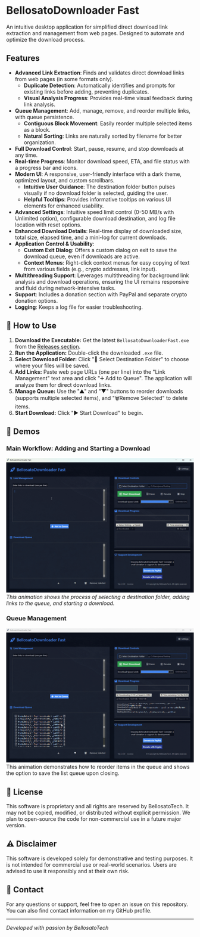 # BellosatoDownloader Fast

An intuitive desktop application for simplified direct download link extraction and management from web pages. Designed to automate and optimize the download process.

## Features

- **Advanced Link Extraction**: Finds and validates direct download links from web pages (in some formats only).
    - **Duplicate Detection**: Automatically identifies and prompts for existing links before adding, preventing duplicates.
    - **Visual Analysis Progress**: Provides real-time visual feedback during link analysis.
- **Queue Management**: Add, manage, remove, and reorder multiple links, with queue persistence.
    - **Contiguous Block Movement**: Easily reorder multiple selected items as a block.
    - **Natural Sorting**: Links are naturally sorted by filename for better organization.
- **Full Download Control**: Start, pause, resume, and stop downloads at any time.
- **Real-time Progress**: Monitor download speed, ETA, and file status with a progress bar and icons.
- **Modern UI**: A responsive, user-friendly interface with a dark theme, optimized layout, and custom scrollbars.
    - **Intuitive User Guidance**: The destination folder button pulses visually if no download folder is selected, guiding the user.
    - **Helpful Tooltips**: Provides informative tooltips on various UI elements for enhanced usability.
- **Advanced Settings**: Intuitive speed limit control (0-50 MB/s with Unlimited option), configurable download destination, and log file location with reset options.
- **Enhanced Download Details**: Real-time display of downloaded size, total size, elapsed time, and a mini-log for current downloads.
- **Application Control & Usability**:
    - **Custom Exit Dialog**: Offers a custom dialog on exit to save the download queue, even if downloads are active.
    - **Context Menus**: Right-click context menus for easy copying of text from various fields (e.g., crypto addresses, link input).
- **Multithreading Support**: Leverages multithreading for background link analysis and download operations, ensuring the UI remains responsive and fluid during network-intensive tasks.
- **Support**: Includes a donation section with PayPal and separate crypto donation options.
- **Logging**: Keeps a log file for easier troubleshooting.

## 🚀 How to Use

1.  **Download the Executable:** Get the latest `BellosatoDownloaderFast.exe` from the [Releases section](https://github.com/BellosatoTech/BellosatoDownloaderFast-Releases/releases/latest).
2.  **Run the Application:** Double-click the downloaded `.exe` file.
3.  **Select Download Folder:** Click "📁 Select Destination Folder" to choose where your files will be saved.
4.  **Add Links:** Paste web page URLs (one per line) into the "Link Management" text area and click "➕ Add to Queue". The application will analyze them for direct download links.
5.  **Manage Queue:** Use the "▲" and "▼" buttons to reorder downloads (supports multiple selected items), and "🗑️Remove Selected" to delete items.
6.  **Start Download:** Click "▶️ Start Download" to begin.

## 📸 Demos

### Main Workflow: Adding and Starting a Download

![Demonstration of the main workflow](assets/BellosatoAnim.gif)
*This animation shows the process of selecting a destination folder, adding links to the queue, and starting a download.*

### Queue Management

![Demonstration of queue management](assets/BellosatoAnim2.gif)
This animation demonstrates how to reorder items in the queue and shows the option to save the list queue upon closing.

## 📄 License

This software is proprietary and all rights are reserved by BellosatoTech. It may not be copied, modified, or distributed without explicit permission. We plan to open-source the code for non-commercial use in a future major version.

## ⚠️ Disclaimer

This software is developed solely for demonstrative and testing purposes. It is not intended for commercial use or real-world scenarios. Users are advised to use it responsibly and at their own risk.

## 📧 Contact

For any questions or support, feel free to open an issue on this repository. You can also find contact information on my GitHub profile.

---
*Developed with passion by BellosatoTech*
